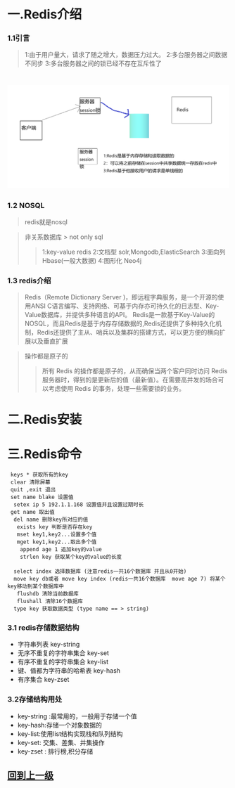 # 一.Redis介绍
### 1.1引言

> 1:由于用户量大，请求了随之增大，数据压力过大。
> 2:多台服务器之间数据不同步
> 3:多台服务器之间的锁已经不存在互斥性了


# ![ashashashash](ashashashash.png)


### 1.2 NOSQL
> redis就是nosql

> 非关系数据库 > not only sql 
>> 1:key-value redis
>> 2:文档型 solr,Mongodb,ElasticSearch
>> 3:面向列 Hbase(一般大数据)
>> 4:图形化 Neo4j

### 1.3 redis介绍

> Redis（Remote Dictionary Server )，即远程字典服务，是一个开源的使用ANSI C语言编写、支持网络、可基于内存亦可持久化的日志型、Key-Value数据库，并提供多种语言的API。
  Redis是一款基于Key-Value的NOSQL，而且Redis是基于内存存储数据的,Redis还提供了多种持久化机制，Redis还提供了主从、哨兵以及集群的搭建方式，可以更方便的横向扩展以及垂直扩展


> 操作都是原子的
>
> > 所有 Redis 的操作都是原子的，从而确保当两个客户同时访问 Redis 服务器时，得到的是更新后的值（最新值）。在需要高并发的场合可以考虑使用 Redis 的事务，处理一些需要锁的业务。


# 二.Redis安装



# 三.Redis命令

```
 keys * 获取所有的key
 clear 清除屏幕
 quit ,exit 退出
 set name blake 设置值
  setex ip 5 192.1.1.168 设置值并且设置过期时长
 get name 取出值
  del name 删除key所对应的值
   exists key 判断是否存在key
   mset key1,key2...设置多个值
   mget key1,key2...取出多个值
    append age 1 追加key的value
    strlen key 获取某个key的value的长度
  
  select index 选择数据库 (注意redis一共16个数据库 并且从0开始)
  move key db或者 move key index (redis一共16个数据库  move age 7) 将某个key移动到某个数据库中
   flushdb 清除当前数据库
   flushall 清除16个数据库
  type key 获取数据类型 (type name == > string)
```


### 3.1 redis存储数据结构

+ 字符串列表 key-string
+ 无序不重复的字符串集合 key-set
+ 有序不重复的字符串集合 key-list
+ 键、值都为字符串的哈希表 key-hash
+ 有序集合 key-zset

### 3.2存储结构用处

+ key-string :最常用的，一般用于存储一个值
+ key-hash:存储一个对象数据的
+ key-list:使用list结构实现栈和队列结构
+ key-set: 交集、差集、并集操作
+ key-zset : 排行榜,积分存储






## [回到上一级](../index.md)